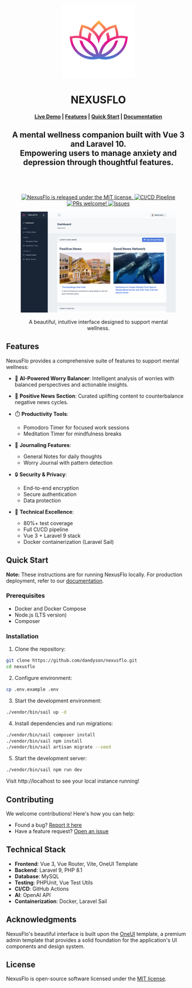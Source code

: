<div align="center">
    <img src="public/assets/media/logos/logo.png" alt="NexusFlo Logo" width="200">
</div>

<div align="center">
<h1>NEXUSFLO</h1>
</div>

<h4 align="center">
  <a href="https://nexusflo.uk">Live Demo</a> |
  <a href="#features">Features</a> |
  <a href="#quick-start">Quick Start</a> |
  <a href="#documentation">Documentation</a>
</h4>

<div align="center">
  <h2>
    A mental wellness companion built with Vue 3 and Laravel 10. </br>
    Empowering users to manage anxiety and depression through thoughtful features. </br>
  <br />
  </h2>
</div>

<br />
<p align="center">
  <a href="https://github.com/dandyson/nexusflo/blob/master/LICENSE">
    <img alt="NexusFlo is released under the MIT license." src="https://img.shields.io/badge/license-MIT-blue.svg"  />
  </a>
  <a href="https://github.com/dandyson/nexusflo/actions">
    <img alt="CI/CD Pipeline" src="https://github.com/dandyson/nexusflo/actions/workflows/ci-pipeline.yml/badge.svg"  />
  </a>
  <a href="https://github.com/dandyson/nexusflo/pulls">
    <img alt="PRs welcome!" src="https://img.shields.io/badge/PRs-welcome-brightgreen.svg?style=flat"  />
  </a>
  <a href="https://github.com/dandyson/nexusflo/issues">
    <img alt="Issues" src="https://img.shields.io/github/issues/dandyson/nexusflo"  />
  </a>
</p>

<div align="center">
  <figure>
    <img src="public/assets/media/photos/nexusflohero.webp" alt="NexusFlo Dashboard" />
    <figcaption>
      <p align="center">
        A beautiful, intuitive interface designed to support mental wellness.
      </p>
    </figcaption>
  </figure>
</div>

## Features

NexusFlo provides a comprehensive suite of features to support mental wellness:

- 🧠 **AI-Powered Worry Balancer**: Intelligent analysis of worries with balanced perspectives and actionable insights.
- 📰 **Positive News Section**: Curated uplifting content to counterbalance negative news cycles.
- ⏱️ **Productivity Tools**: 
  - Pomodoro Timer for focused work sessions
  - Meditation Timer for mindfulness breaks
- 📝 **Journaling Features**:
  - General Notes for daily thoughts
  - Worry Journal with pattern detection
- 🔒 **Security & Privacy**:
  - End-to-end encryption
  - Secure authentication
  - Data protection

- 🚀 **Technical Excellence**:
  - 80%+ test coverage
  - Full CI/CD pipeline
  - Vue 3 + Laravel 9 stack
  - Docker containerization (Laravel Sail)

## Quick Start

**Note:** These instructions are for running NexusFlo locally. For production deployment, refer to our [documentation](#documentation).

### Prerequisites

- Docker and Docker Compose
- Node.js (LTS version)
- Composer

### Installation

1. Clone the repository:
```bash
git clone https://github.com/dandyson/nexusflo.git
cd nexusflo
```

2. Configure environment:
```bash
cp .env.example .env
```

3. Start the development environment:
```bash
./vendor/bin/sail up -d
```

4. Install dependencies and run migrations:
```bash
./vendor/bin/sail composer install
./vendor/bin/sail npm install
./vendor/bin/sail artisan migrate --seed
```

5. Start the development server:
```bash
./vendor/bin/sail npm run dev
```

Visit http://localhost to see your local instance running!


## Contributing

We welcome contributions! Here's how you can help:

- Found a bug? [Report it here](https://github.com/dandyson/nexusflo/issues)
- Have a feature request? [Open an issue](https://github.com/dandyson/nexusflo/issues)

## Technical Stack

- **Frontend**: Vue 3, Vue Router, Vite, OneUI Template
- **Backend**: Laravel 9, PHP 8.1
- **Database**: MySQL
- **Testing**: PHPUnit, Vue Test Utils
- **CI/CD**: GitHub Actions
- **AI**: OpenAI API
- **Containerization**: Docker, Laravel Sail

## Acknowledgments

NexusFlo's beautiful interface is built upon the [OneUI](https://1.envato.market/AVD6j) template, a premium admin template that provides a solid foundation for the application's UI components and design system.

## License

NexusFlo is open-source software licensed under the [MIT license](LICENSE).
